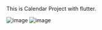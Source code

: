 This is Calendar Project with flutter.

![image](https://github.com/user-attachments/assets/ba1ae939-95fc-479a-af93-2f427cacbd0c)
![image](https://github.com/user-attachments/assets/cceaca57-6e06-4289-9702-e0addd2c3ee6)

